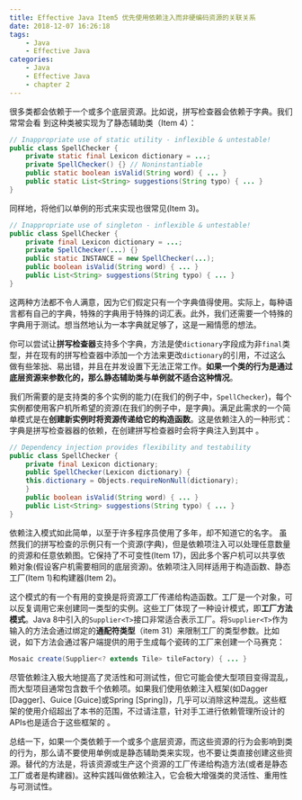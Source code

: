 ```yaml
---
title: Effective Java Item5 优先使用依赖注入而非硬编码资源的关联关系
date: 2018-12-07 16:26:18
tags:
    - Java
    - Effective Java
categories:
    - Java
    - Effective Java
    - chapter 2
---
```


很多类都会依赖于一个或多个底层资源。比如说，拼写检查器会依赖于字典。我们常常会看
到这种类被实现为了静态辅助类（Item 4）：

``` java
// Inappropriate use of static utility - inflexible & untestable!
public class SpellChecker {
    private static final Lexicon dictionary = ...;
    private SpellChecker() {} // Noninstantiable
    public static boolean isValid(String word) { ... }
    public static List<String> suggestions(String typo) { ... }
}
```
<!-- more -->

同样地，将他们以单例的形式来实现也很常见(Item 3)。

``` java
// Inappropriate use of singleton - inflexible & untestable!
public class SpellChecker {
    private final Lexicon dictionary = ...;
    private SpellChecker(...) {}
    public static INSTANCE = new SpellChecker(...);
    public boolean isValid(String word) { ... }
    public List<String> suggestions(String typo) { ... }
}
```

这两种方法都不令人满意，因为它们假定只有一个字典值得使用。实际上，每种语言都有自己的字典，特殊的字典用于特殊的词汇表。此外，我们还需要一个特殊的字典用于测试。想当然地认为一本字典就足够了，这是一厢情愿的想法。

你可以尝试让**拼写检查器**支持多个字典，方法是使`dictionary`字段成为非`final`类型，并在现有的拼写检查器中添加一个方法来更改`dictionary`的引用，不过这么做有些笨拙、易出错，并且在并发设置下无法正常工作。**如果一个类的行为是通过底层资源来参数化的，那么静态辅助类与单例就不适合这种情况**。

我们所需要的是支持类的多个实例的能力(在我们的例子中，`SpellChecker`)，每个实例都使用客户机所希望的资源(在我们的例子中，是字典)。满足此需求的一个简单模式是在**创建新实例时将资源传递给它的构造函数**。这是依赖注入的一种形式：字典是拼写检查器器的依赖，在创建拼写检查器时会将字典注入到其中 。

``` java
// Dependency injection provides flexibility and testability
public class SpellChecker {
    private final Lexicon dictionary;
    public SpellChecker(Lexicon dictionary) {
    this.dictionary = Objects.requireNonNull(dictionary);
    }
    public boolean isValid(String word) { ... }
    public List<String> suggestions(String typo) { ... }
}
```

依赖注入模式如此简单，以至于许多程序员使用了多年，却不知道它的名字。 虽然我们的拼写检查的示例只有一个资源(字典)，但是依赖项注入可以处理任意数量的资源和任意依赖图。它保持了不可变性(Item 17)，因此多个客户机可以共享依赖对象(假设客户机需要相同的底层资源)。依赖项注入同样适用于构造函数、静态工厂(Item 1)和构建器(Item 2)。

这个模式的有一个有用的变换是将资源工厂传递给构造函数。工厂是一个对象，可以反复调用它来创建同一类型的实例。这些工厂体现了一种设计模式，即**工厂方法模式**。Java 8中引入的`Supplier<T>`接口非常适合表示工厂。将`Supplier<T>`作为输入的方法会通过绑定的**通配符类型**（item 31）来限制工厂的类型参数。比如说，如下方法会通过客户端提供的用于生成每个瓷砖的工厂来创建一个马赛克：

``` java
Mosaic create(Supplier<? extends Tile> tileFactory) { ... }
```

尽管依赖注入极大地提高了灵活性和可测试性，但它可能会使大型项目变得混乱，而大型项目通常包含数千个依赖项。如果我们使用依赖注入框架(如Dagger [Dagger]、Guice [Guice]或Spring [Spring])，几乎可以消除这种混乱。这些框架的使用介绍超出了本书的范围，不过请注意，针对手工进行依赖管理所设计的APIs也是适合于这些框架的 。

总结一下，如果一个类依赖于一个或多个底层资源，而这些资源的行为会影响到类的行为，那么请不要使用单例或是静态辅助类来实现，也不要让类直接创建这些资源。替代的方法是，将该资源或生产这个资源的工厂传递给构造方法(或者是静态工厂或者是构建器)。这种实践叫做依赖注入，它会极大增强类的灵活性、重用性与可测试性。